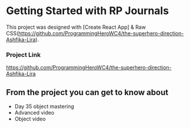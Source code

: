 # Getting Started with RP Journals

This project was designed with [Create React App] & Raw CSS(https://github.com/ProgrammingHeroWC4/the-superhero-direction-Ashfika-Lira).

### Project Link

https://github.com/ProgrammingHeroWC4/the-superhero-direction-Ashfika-Lira

## From the project you can get to know about
 
- Day 35 object mastering 
- Advanced video 
- Object video
